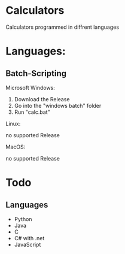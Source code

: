 # Calculators
Calculators programmed in diffrent languages
# Languages:
## Batch-Scripting
Microsoft Windows:
1. Download the Release
2. Go into the "windows batch" folder
3. Run "calc.bat"

Linux:

no supported Release

MacOS:

no supported Release

# Todo

## Languages

- Python
- Java
- C
- C# with .net
- JavaScript
